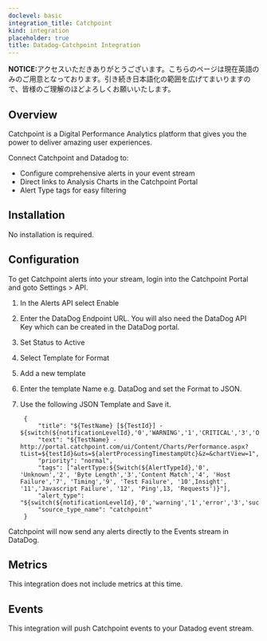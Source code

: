 ```yaml
---
doclevel: basic
integration_title: Catchpoint
kind: integration
placeholder: true
title: Datadog-Catchpoint Integration
---
```


<div class='alert alert-info'><strong>NOTICE:</strong>アクセスいただきありがとうございます。こちらのページは現在英語のみのご用意となっております。引き続き日本語化の範囲を広げてまいりますので、皆様のご理解のほどよろしくお願いいたします。</div>



## Overview

Catchpoint is a Digital Performance Analytics platform that gives you the power to deliver amazing user experiences.

Connect Catchpoint and Datadog to:

* Configure comprehensive alerts in your event stream
* Direct links to Analysis Charts in the Catchpoint Portal
* Alert Type tags for easy filtering


## Installation

No installation is required.

## Configuration

To get Catchpoint alerts into your stream, login into the Catchpoint Portal and goto Settings > API.

1. In the Alerts API select Enable
1. Enter the DataDog Endpoint URL. You will also need the DataDog API Key which can be created in the DataDog portal.
1. Set Status to Active
1. Select Template for Format
1. Add a new template
1. Enter the template Name e.g. DataDog and set the Format to JSON.
1. Use the following JSON Template and Save it.


        {
            "title": "${TestName} [${TestId}] - ${switch(${notificationLevelId},'0','WARNING','1','CRITICAL','3','OK')}",
            "text": "${TestName} - http://portal.catchpoint.com/ui/Content/Charts/Performance.aspx?tList=${testId}&uts=${alertProcessingTimestampUtc}&z=&chartView=1",
            "priority": "normal",
            "tags": ["alertType:${Switch(${AlertTypeId},'0', 'Unknown','2', 'Byte Length','3','Content Match','4', 'Host Failure','7', 'Timing','9', 'Test Failure', '10',Insight', '11','Javascript Failure', '12', 'Ping',13, 'Requests')}"],
            "alert_type": "${switch(${notificationLevelId},'0','warning','1','error','3','success')}",
            "source_type_name": "catchpoint"
        }


Catchpoint will now send any alerts directly to the Events stream in DataDog.


## Metrics

This integration does not include metrics at this time.

## Events

This integration will push Catchpoint events to your Datadog event stream.
